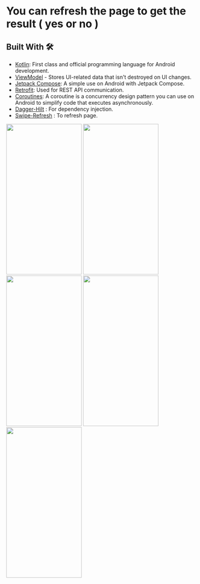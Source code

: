 # You can refresh the page to get the result ( yes or no )

## Built With 🛠

- [Kotlin](https://kotlinlang.org/): First class and official programming language for Android development.
- [ViewModel](https://developer.android.com/topic/libraries/architecture/viewmodel) - Stores UI-related data that isn't destroyed on UI changes.
- [Jetpack Compose](https://developer.android.com/jetpack/compose/tutorial): A simple use on Android with Jetpack Compose.
- [Retrofit](https://github.com/square/retrofit): Used for REST API communication.
- [Coroutines](https://github.com/Kotlin/kotlinx.coroutines): A coroutine is a concurrency design pattern you can use on Android to simplify code that executes asynchronously.
- [Dagger-Hilt](https://developer.android.com/training/dependency-injection/hilt-android) : For dependency injection.
- [Swipe-Refresh](https://www.boltuix.com/2022/07/how-to-create-swipe-to-refresh-in.html) : To refresh page.

<img src = "https://github.com/Mustafa-Muhamed-Mansour/AywaOrLa2a/assets/53982895/61b6ebda-3959-4928-94c8-5a65bd04c0ac" width = "200" height = "400">  <img src = "https://github.com/Mustafa-Muhamed-Mansour/AywaOrLa2a/assets/53982895/b1a01a28-22d7-4aaf-9b8d-cdeefcf3cf5a" width = "200" height = "400">
<img src = "https://firebasestorage.googleapis.com/v0/b/mazika-c11c9.appspot.com/o/3.png?alt=media&token=4590fcf6-06ba-4af3-a2b8-8045e5b719c8" width = "200" height = "400">  <img src = "https://github.com/Mustafa-Muhamed-Mansour/AywaOrLa2a/assets/53982895/d868ffea-d67d-4a57-9454-c3375e507177" width = "200" height = "400"> 
<img src = "https://github.com/Mustafa-Muhamed-Mansour/AywaOrLa2a/assets/53982895/bcf50d7c-1614-4614-acf6-8e94cc7a86e9" width = "200" height = "400"> 


